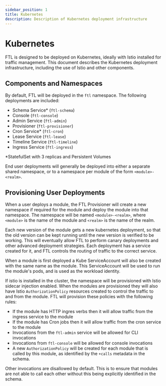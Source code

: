 ```yaml
---
sidebar_position: 1
title: Kubernetes
description: Description of Kubernetes deployment infrastructure
---
```


# Kubernetes

FTL is designed to be deployed on Kubernetes, ideally with Istio installed for traffic management. This document describes the Kubernetes deployment infrastructure, including the use of Istio and other components.

## Components and Namespaces

By default, FTL will be deployed in the `ftl` namespace. The following deployments are included:

- Schema Service* (`ftl-schema`)
- Console (`ftl-console`)
- Admin Service (`ftl-admin`)
- Provisioner (`ftl-provisioner`)
- Cron Service* (`ftl-cron`)
- Lease Service (`ftl-lease`)
- Timeline Service (`ftl-timeline`)
- Ingress Service (`ftl-ingress`)

*StatefulSet with 3 replicas and Persistent Volumes

End user deployments will generally be deployed into either a separate shared namespace, or to a namespace per module
of the form `<module>-<realm>`. 


## Provisioning User Deployments

When a user deploys a module, the FTL Provisioner will create a new namespace if required for the module and deploy the module into that namespace. 
The namespace will be named `<module>-<realm>`, where `<module>` is the name of the module and `<realm>` is the name of the realm.

Each new version of the module gets a new kubernetes deployment, so that the old version can be kept running until the new version is verified to be working.
This will eventually allow FTL to perform canary deployments and other advanced deployment strategies. Each deployment has a service created for it, and
FTL controls the routing of traffic to the correct service. 

When a module is first deployed a Kube ServiceAccount will also be created with the same name as the module. This ServiceAccount will be used to run the module's pods, and is used as the workload identity.

If istio is installed in the cluster, the namespace will be provisioned with Istio sidecar injection enabled. When the modules are provisioned they will also have
Istio `AuthorizationPolicy` resources created to control the traffic to and from the module. FTL will provision these policies with the following rules:

- If the module has HTTP ingres verbs then it will allow traffic from the ingress service to the module
- If the module has Cron jobs then it will allow traffic from the cron service to the module
- Invocations from the `ftl-admin` service will be allowed for CLI invocations
- Invocations from `ftl-console` will be allowed for console invocations
- A new `AuthorizationPolicy` will be created for each module that is called by this module, as identified by the `+calls` metadata in the schema.

Other invocations are disallowed by default. This is to ensure that modules are not able to call each other without this being explicitly identified in the schema.


